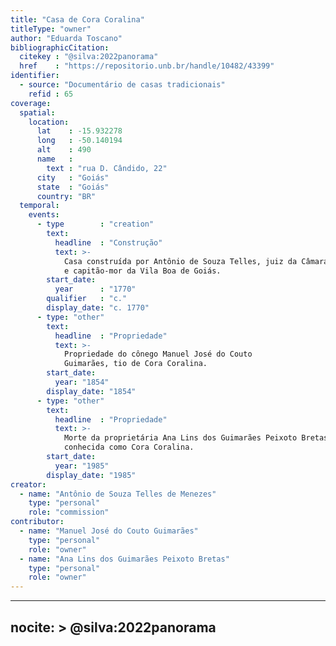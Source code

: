 ```yaml
---
title: "Casa de Cora Coralina"
titleType: "owner"
author: "Eduarda Toscano"
bibliographicCitation:
  citekey : "@silva:2022panorama"
  href    : "https://repositorio.unb.br/handle/10482/43399"
identifier:
  - source: "Documentário de casas tradicionais"
    refid : 65
coverage:
  spatial:
    location:
      lat    : -15.932278
      long   : -50.140194
      alt    : 490
      name   :
        text : "rua D. Cândido, 22"
      city   : "Goiás"
      state  : "Goiás"
      country: "BR"
  temporal:
    events:
      - type        : "creation"
        text:
          headline  : "Construção"
          text: >-
            Casa construída por Antônio de Souza Telles, juiz da Câmara
            e capitão-mor da Vila Boa de Goiás.
        start_date:
          year      : "1770"
        qualifier   : "c."
        display_date: "c. 1770"
      - type: "other"
        text:
          headline  : "Propriedade"
          text: >-
            Propriedade do cônego Manuel José do Couto
            Guimarães, tio de Cora Coralina.
        start_date:
          year: "1854"
        display_date: "1854"
      - type: "other"
        text:
          headline  : "Propriedade"
          text: >-
            Morte da proprietária Ana Lins dos Guimarães Peixoto Bretas,
            conhecida como Cora Coralina.
        start_date:
          year: "1985"
        display_date: "1985"
creator:
  - name: "Antônio de Souza Telles de Menezes"
    type: "personal"
    role: "commission"
contributor:
  - name: "Manuel José do Couto Guimarães"
    type: "personal"
    role: "owner"
  - name: "Ana Lins dos Guimarães Peixoto Bretas"
    type: "personal"
    role: "owner"
---
```


---
nocite: >
  @silva:2022panorama
---

